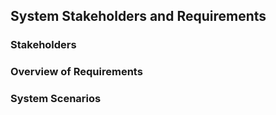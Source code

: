 ## System Stakeholders and Requirements

### Stakeholders

### Overview of Requirements

### System Scenarios
